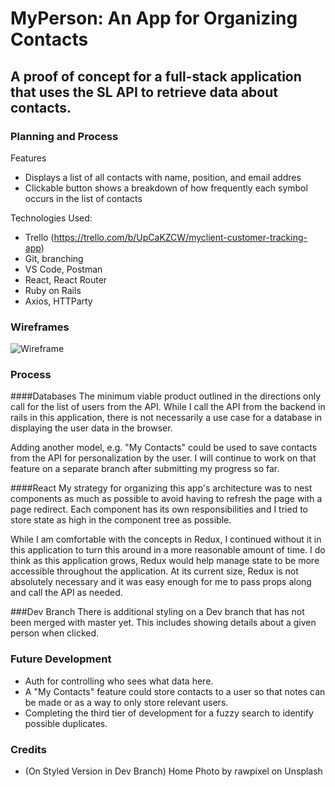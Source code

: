 # MyPerson: An App for Organizing Contacts

## A proof of concept for a full-stack application that uses the SL API to retrieve data about contacts.

### Planning and Process

Features
* Displays a list of all contacts with name, position, and email addres
* Clickable button shows a breakdown of how frequently each symbol occurs in the list of contacts

Technologies Used:
* Trello (https://trello.com/b/UpCaKZCW/myclient-customer-tracking-app)
* Git, branching
* VS Code, Postman
* React, React Router
* Ruby on Rails
* Axios, HTTParty

### Wireframes
![Wireframe](https://github.com/ivykroncke/people-app/blob/master/README-images/Wireframe-MyPerson.jpg)

### Process

####Databases
The minimum viable product outlined in the directions only call for the list of users from the API. While I call the API from the backend in rails in this application, there is not necessarily a use case for a database in displaying the user data in the browser.

Adding another model, e.g. "My Contacts" could be used to save contacts from the API for personalization by the user. I will continue to work on that feature on a separate branch after submitting my progress so far.

####React
My strategy for organizing this app's architecture was to nest components as much as possible to avoid having to refresh the page with a page redirect. Each component has its own responsibilities and I tried to store state as high in the component tree as possible.

While I am comfortable with the concepts in Redux, I continued without it in this application to turn this around in a more reasonable amount of time. I do think as this application grows, Redux would help manage state to be more accessible throughout the application. At its current size, Redux is not absolutely necessary and it was easy enough for me to pass props along and call the API as needed.

###Dev Branch
There is additional styling on a Dev branch that has not been merged with master yet. This includes showing details about a given person when clicked.

### Future Development
* Auth for controlling who sees what data here.
* A "My Contacts" feature could store contacts to a user so that notes can be made or as a way to only store relevant users.
* Completing the third tier of development for a fuzzy search to identify possible duplicates.

### Credits
* (On Styled Version in Dev Branch) Home Photo by rawpixel on Unsplash